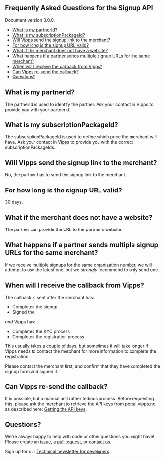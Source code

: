 ## Frequently Asked Questions for the Signup API

Document version 3.0.0.

- [What is my partnerId?](#what-is-my-partnerid)
- [What is my subscriptionPackageId?](#what-is-my-subscriptionpackageid)
- [Will Vipps send the signup link to the merchant?](#will-vipps-send-the-signup-link-to-the-merchant)
- [For how long is the signup URL valid?](#for-how-long-is-the-signup-url-valid)
- [What if the merchant does not have a website?](#what-if-the-merchant-does-not-have-a-website)
- [What happens if a partner sends multiple signup URLs for the same merchant?](#what-happens-if-a-partner-sends-multiple-signup-urls-for-the-same-merchant)
- [When will I receive the callback from Vipps?](#when-will-i-receive-the-callback-from-vipps)
- [Can Vipps re-send the callback?](#can-vipps-re-send-the-callback)
- [Questions?](#questions)

## What is my partnerId?

The partnerId is used to identify the partner. Ask your contact in Vipps to
provide you with your partnerId.

## What is my subscriptionPackageId?

The subscriptionPackageId is used to define which price the merchant will have.
Ask your contact in Vipps to provide you with the correct subscriptionPackageIds.

## Will Vipps send the signup link to the merchant?

No, the partner has to send the signup link to the merchant.

## For how long is the signup URL valid?

30 days.

## What if the merchant does not have a website?

The partner can provide the URL to the partner's website.

## What happens if a partner sends multiple signup URLs for the same merchant?

If we receive multiple signups for the same organization number, we will
attempt to use the latest one, but we _strongly_ recommend to only send one.

## When will I receive the callback from Vipps?

The callback is sent after the merchant has:
* Completed the signup
* Signed the

_and_ Vipps has:
* Completed the KYC process
* Completed the registration process

This usually takes a couple of days, but sometimes it will take longer if
Vipps needs to contact the merchant for more information to complete the
registration.

Please contact the merchant first, and confirm that they have
completed the signup form and signed it.

## Can Vipps re-send the callback?

It is possible, but a manual and rather tedious process. Before requesting this,
please ask the merchant to retrieve the API keys from portal.vipps.no
as described here:
[Getting the API keys](https://github.com/vippsas/vipps-developers/blob/master/vipps-getting-started.md#getting-the-api-keys).

## Questions?

We're always happy to help with code or other questions you might have!
Please create an [issue](https://github.com/vippsas/vipps-signup-api/issues),
a [pull request](https://github.com/vippsas/vipps-signup-api/pulls),
or [contact us](https://github.com/vippsas/vipps-developers/blob/master/contact.md).

Sign up for our [Technical newsletter for developers](https://github.com/vippsas/vipps-developers/tree/master/newsletters).
